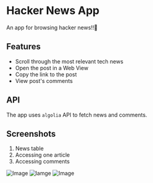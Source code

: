 # Hacker News App
An app for browsing hacker news!!👾

## Features

- Scroll through the most relevant tech news
- Open the post in a Web View
- Copy the link to the post
- View post's comments

## API

The app uses `algolia` API to fetch news and comments.


## Screenshots
1. News table
2. Accessing one article
3. Accessing comments

![Image](https://i.imgur.com/Pc8GDft.png)
![Iamge](https://i.imgur.com/g5RJXBp.png)
![Image](https://i.imgur.com/pPWC0aO.png)
